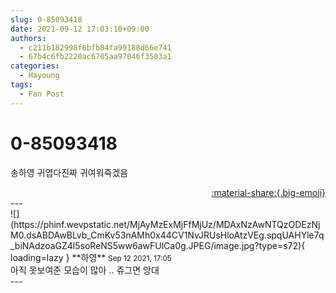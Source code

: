 ```yaml
---
slug: 0-85093418
date: 2021-09-12 17:03:10+09:00
authors:
  - c211b182998f6bfb84fa99188d66e741
  - 67b4c6fb2220ac6705aa97046f3503a1
categories:
  - Hayoung
tags:
  - Fan Post
---
```


# 0-85093418

<div class="post-container" markdown="1">
<div class="content-container md-sidebar__scrollwrap" markdown="1">

송하영 귀엽다진짜 귀여워죽겠음

</div>
</div>

<div style="text-align: right;" markdown="1">
<a href="https://weverse.io/fromis9/fanpost/0-85093418" style="text-align: right;">:material-share:{.big-emoji}</a>
</div>
---

<div class="comments-container md-sidebar__scrollwrap" markdown="1">
<div class="comment" markdown="1">
<div class='id-container' markdown="1">
![](https://phinf.wevpstatic.net/MjAyMzExMjFfMjUz/MDAxNzAwNTQzODEzNjM0.dsABDAwBLvb_CmKv53nAMh0x44CV1NvJRUsHloAtzVEg.spqUAHYle7q_biNAdzoaGZ4l5soReNS5ww6awFUlCa0g.JPEG/image.jpg?type=s72){ loading=lazy }
**<span class="artist">하영</span>** <small>Sep 12 2021, 17:05</small><br>
</div>
<div class='comment-body' markdown="1">
아직 못보여준 모습이 많아 .. 쥬그면 앙대
</div>
</div>
</div>
---

